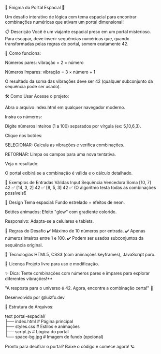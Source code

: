 🌌 Enigma do Portal Espacial 🚀

Um desafio interativo de lógica com tema espacial para encontrar combinações numéricas que ativam um portal dimensional!

📋 Descrição
Você é um viajante espacial preso em um portal misterioso. Para escapar, deve inserir sequências numéricas que, quando transformadas pelas regras do portal, somem exatamente 42.

🔹 Como funciona:

Números pares: vibração = 2 × número

Números ímpares: vibração = 3 × número + 1

O resultado da soma das vibrações deve ser 42 (qualquer subconjunto da sequência pode ser usado).

🛠️ Como Usar
Acesse o projeto:

Abra o arquivo index.html em qualquer navegador moderno.

Insira os números:

Digite números inteiros (1 a 100) separados por vírgula (ex: 5,10,6,3).

Clique nos botões:

SELECIONAR: Calcula as vibrações e verifica combinações.

RETORNAR: Limpa os campos para uma nova tentativa.

Veja o resultado:

O portal exibirá se a combinação é válida e o cálculo detalhado.

🌟 Exemplos de Entradas Válidas
Input	Sequência Vencedora	Soma
[10, 7]	42 ✅
[14, 3, 2]	42 ✅
[8, 5, 3]	42 ✅
(O algoritmo testa todas as combinações possíveis!)

🎨 Design
Tema espacial: Fundo estrelado + efeitos de neon.

Botões animados: Efeito "glow" com gradiente colorido.

Responsivo: Adapta-se a celulares e tablets.

📌 Regras do Desafio
✔️ Máximo de 10 números por entrada.
✔️ Apenas números inteiros entre 1 e 100.
✔️ Podem ser usados subconjuntos da sequência original.

🚀 Tecnologias
HTML5, CSS3 (com animações keyframes), JavaScript puro.

📝 Licença
Projeto livre para uso e modificação.

✨ Dica: Tente combinações com números pares e ímpares para explorar diferentes vibrações!**

"A resposta para o universo é 42. Agora, encontre a combinação certa!" 🌠

Desenvolvido por @luizfx.dev

📁 Estrutura de Arquivos:

text
portal-espacial/  
├── index.html          # Página principal  
├── styles.css          # Estilos e animações  
├── script.js           # Lógica do portal  
└── space-bg.jpg        # Imagem de fundo (opcional)  


Pronto para decifrar o portal? Baixe o código e comece agora! 🪐

